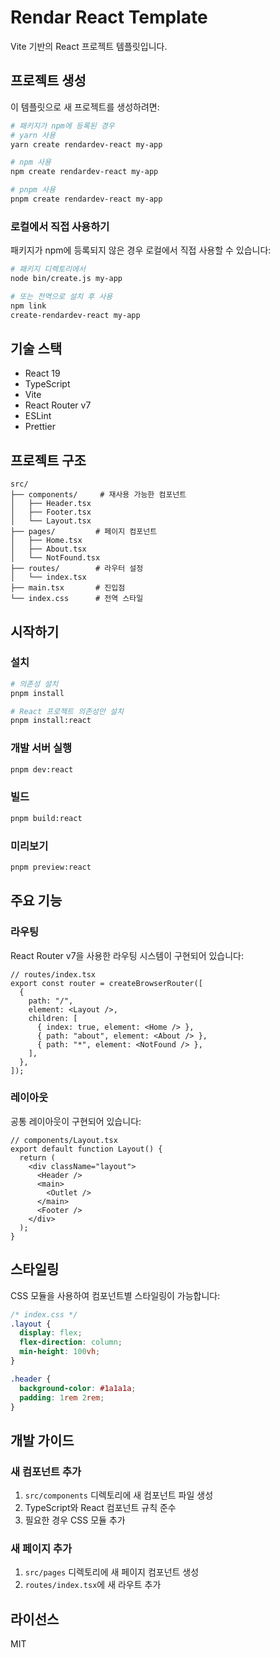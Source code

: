 # Rendar React Template

Vite 기반의 React 프로젝트 템플릿입니다.

## 프로젝트 생성

이 템플릿으로 새 프로젝트를 생성하려면:

```bash
# 패키지가 npm에 등록된 경우
# yarn 사용
yarn create rendardev-react my-app

# npm 사용
npm create rendardev-react my-app

# pnpm 사용
pnpm create rendardev-react my-app
```

### 로컬에서 직접 사용하기

패키지가 npm에 등록되지 않은 경우 로컬에서 직접 사용할 수 있습니다:

```bash
# 패키지 디렉토리에서
node bin/create.js my-app

# 또는 전역으로 설치 후 사용
npm link
create-rendardev-react my-app
```

## 기술 스택

- React 19
- TypeScript
- Vite
- React Router v7
- ESLint
- Prettier

## 프로젝트 구조

```
src/
├── components/     # 재사용 가능한 컴포넌트
│   ├── Header.tsx
│   ├── Footer.tsx
│   └── Layout.tsx
├── pages/         # 페이지 컴포넌트
│   ├── Home.tsx
│   ├── About.tsx
│   └── NotFound.tsx
├── routes/        # 라우터 설정
│   └── index.tsx
├── main.tsx       # 진입점
└── index.css      # 전역 스타일
```

## 시작하기

### 설치

```bash
# 의존성 설치
pnpm install

# React 프로젝트 의존성만 설치
pnpm install:react
```

### 개발 서버 실행

```bash
pnpm dev:react
```

### 빌드

```bash
pnpm build:react
```

### 미리보기

```bash
pnpm preview:react
```

## 주요 기능

### 라우팅

React Router v7을 사용한 라우팅 시스템이 구현되어 있습니다:

```tsx
// routes/index.tsx
export const router = createBrowserRouter([
  {
    path: "/",
    element: <Layout />,
    children: [
      { index: true, element: <Home /> },
      { path: "about", element: <About /> },
      { path: "*", element: <NotFound /> },
    ],
  },
]);
```

### 레이아웃

공통 레이아웃이 구현되어 있습니다:

```tsx
// components/Layout.tsx
export default function Layout() {
  return (
    <div className="layout">
      <Header />
      <main>
        <Outlet />
      </main>
      <Footer />
    </div>
  );
}
```

## 스타일링

CSS 모듈을 사용하여 컴포넌트별 스타일링이 가능합니다:

```css
/* index.css */
.layout {
  display: flex;
  flex-direction: column;
  min-height: 100vh;
}

.header {
  background-color: #1a1a1a;
  padding: 1rem 2rem;
}
```

## 개발 가이드

### 새 컴포넌트 추가

1. `src/components` 디렉토리에 새 컴포넌트 파일 생성
2. TypeScript와 React 컴포넌트 규칙 준수
3. 필요한 경우 CSS 모듈 추가

### 새 페이지 추가

1. `src/pages` 디렉토리에 새 페이지 컴포넌트 생성
2. `routes/index.tsx`에 새 라우트 추가

## 라이선스

MIT
